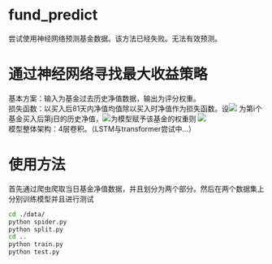 # fund_predict
尝试使用神经网络预测基金数据。该方法已经失败。无法有效预测。
# 通过神经网络寻找最大收益策略
基本方案：输入为基金过去历史净值数据，输出为评分权重。<br>
损失函数：以买入后81天内净值均值除以买入时净值作为损失函数。设<img src="http://latex.codecogs.com/gif.latex?T_{i,j}" />
为第i个基金买入后第j日的历史净值，<img src="http://latex.codecogs.com/gif.latex?W_{i}" />为模型赋予该基金的权重则
<img src="http://latex.codecogs.com/gif.latex? Loss=\frac{\sum_{i}{w_i\sum_{j=0}^{80}{T_{i,j}/T_{i,0}}}}{\sum_{i}w_i}" /><br>
模型整体架构：4层卷积。（LSTM与transformer尝试中...）
# 使用方法
首先通过爬虫爬取当日基金净值数据，并且划分为两个部分。然后在两个数据集上分别训练模型并且进行测试
```sh
cd ./data/
python spider.py
python split.py
cd ..
python train.py
python test.py
```
